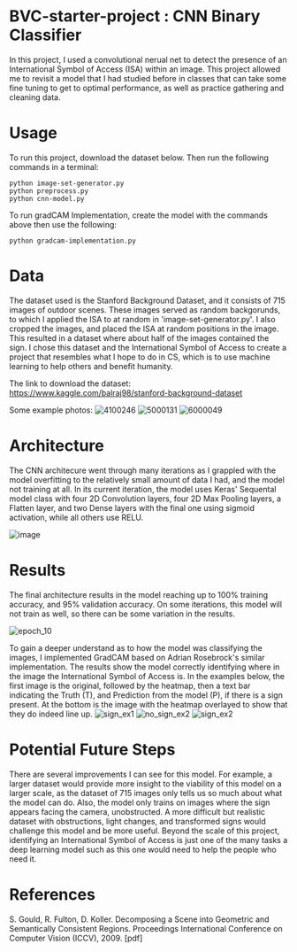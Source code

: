 # BVC-starter-project : CNN Binary Classifier

In this project, I used a convolutional nerual net to detect the presence of an International Symbol of Access (ISA) within an image. This project allowed me to revisit a model that I had studied before in classes that can take some fine tuning to get to optimal performance, as well as practice gathering and cleaning data. 

# Usage
To run this project, download the dataset below. Then run the following commands in a terminal:
```
python image-set-generator.py
python preprocess.py
python cnn-model.py
```
To run gradCAM Implementation, create the model with the commands above then use the following:
```
python gradcam-implementation.py
```
# Data

The dataset used is the Stanford Background Dataset, and it consists of 715 images of outdoor scenes. These images served as random backgorunds, to which I applied the ISA to at random in 'image-set-generator.py'. I also cropped the images, and placed the ISA at random positions in the image. This resulted in a dataset where about half of the images contained the sign. I chose this dataset and the International Symbol of Access to create a project that resembles what I hope to do in CS, which is to use machine learning to help others and benefit humanity. 

The link to download the dataset: https://www.kaggle.com/balraj98/stanford-background-dataset

Some example photos:
![4100246](https://user-images.githubusercontent.com/44532574/127711506-c77a4af5-ff5e-4188-8775-d3a3c24ba90c.jpg)
![5000131](https://user-images.githubusercontent.com/44532574/127711512-2ed9ff63-4ace-4c38-bfe2-880d5c6ac77a.jpg)
![6000049](https://user-images.githubusercontent.com/44532574/127711561-b348033d-c363-494e-a9f1-6c87e53befdb.jpg)

# Architecture

The CNN architecure went through many iterations as I grappled with the model overfitting to the relatively small amount of data I had, and the model not training at all. In its current iteration, the model uses Keras' Sequental model class with four 2D Convolution layers, four 2D Max Pooling layers, a Flatten layer, and two Dense layers with the final one using sigmoid activation, while all others use RELU. 

![image](https://user-images.githubusercontent.com/44532574/127577498-10d8de61-1d05-418d-8727-9b99850025de.png)

# Results
The final architecture results in the model reaching up to 100% training accuracy, and 95% validation accuracy. On some iterations, this model will not train as well, so there can be some variation in the results.

![epoch_10](https://user-images.githubusercontent.com/44532574/127577735-88a69230-4b0a-4a9b-b550-086145ccc730.png)

To gain a deeper understand as to how the model was classifying the images, I implemented GradCAM based on Adrian Rosebrock's similar implementation. The results show the model correctly identifying where in the image the International Symbol of Access is. In the examples below, the first image is the original, followed by the heatmap, then a text bar indicating the Truth (T), and Prediction from the model (P), if there is a sign present. At the bottom is the image with the heatmap overlayed to show that they do indeed line up. 
![sign_ex1](https://user-images.githubusercontent.com/44532574/130299097-e1603bdb-491c-4673-bdef-320b3d0c1f9e.png)
![no_sign_ex2](https://user-images.githubusercontent.com/44532574/130299497-0fd7230b-47f0-4127-a84f-9c3963b2bb8a.png)
![sign_ex2](https://user-images.githubusercontent.com/44532574/130299505-01d8c285-d0c4-4e5b-aed7-a4465a817f4f.png)

# Potential Future Steps
There are several improvements I can see for this model. For example, a larger dataset would provide more insight to the viability of this model on a larger scale, as the dataset of 715 images only tells us so much about what the model can do. Also, the model only trains on images where the sign appears facing the camera, unobstructed. A more difficult but realistic dataset with obstructions, light changes, and transformed signs would challenge this model and be more useful. Beyond the scale of this project, identifying an International Symbol of Access is just one of the many tasks a deep learning model such as this one would need to help the people who need it. 

# References

S. Gould, R. Fulton, D. Koller. Decomposing a Scene into Geometric and Semantically Consistent Regions. 
Proceedings International Conference on Computer Vision (ICCV), 2009. [pdf]
